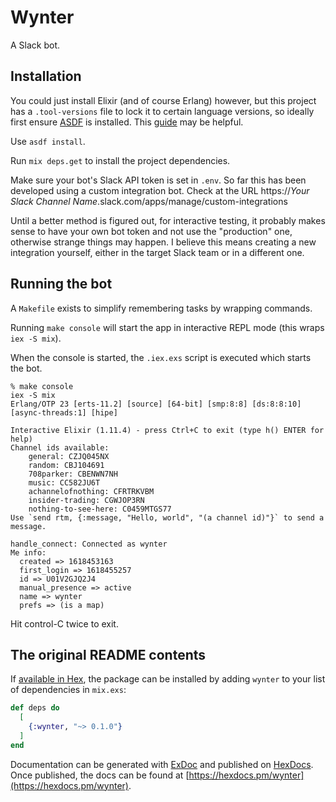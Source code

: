 # Wynter

A Slack bot.

## Installation

You could just install Elixir (and of course Erlang) however, but this project has
a `.tool-versions` file to lock it to certain language versions, so
ideally first ensure [ASDF](https://asdf-vm.com/#/) is installed.
This [guide](https://app.pluralsight.com/guides/installing-elixir-erlang-with-asdf) may be helpful. 

Use `asdf install`.

Run `mix deps.get` to install the project dependencies.

Make sure your bot's Slack API token is set in `.env`. 
So far this has been developed using a custom integration bot.
Check at the URL https://*Your Slack Channel Name*.slack.com/apps/manage/custom-integrations

Until a better method is figured out, for interactive testing, it probably makes sense 
to have your own bot token and not use the "production" one, otherwise strange things may happen.
I believe this means creating a new integration yourself, either in the
target Slack team or in a different one.

## Running the bot

A `Makefile` exists to simplify remembering tasks by wrapping commands.

Running `make console` will start the app in interactive REPL mode (this wraps `iex -S mix`).

When the console is started, the `.iex.exs` script is executed which starts the bot.

```angular2html
% make console
iex -S mix
Erlang/OTP 23 [erts-11.2] [source] [64-bit] [smp:8:8] [ds:8:8:10] [async-threads:1] [hipe]

Interactive Elixir (1.11.4) - press Ctrl+C to exit (type h() ENTER for help)
Channel ids available:
    general: CZJQ045NX
    random: CBJ104691
    708parker: CBENWN7NH
    music: CC582JU6T
    achannelofnothing: CFRTRKVBM
    insider-trading: CGWJOP3RN
    nothing-to-see-here: C0459MTGS77
Use `send rtm, {:message, "Hello, world", "(a channel id)"}` to send a message.

handle_connect: Connected as wynter
Me info:
  created => 1618453163
  first_login => 1618455257
  id => U01V2GJQ2J4
  manual_presence => active
  name => wynter
  prefs => (is a map)
```

Hit control-C twice to exit.

## The original README contents

If [available in Hex](https://hex.pm/docs/publish), the package can be installed
by adding `wynter` to your list of dependencies in `mix.exs`:

```elixir
def deps do
  [
    {:wynter, "~> 0.1.0"}
  ]
end
```

Documentation can be generated with [ExDoc](https://github.com/elixir-lang/ex_doc)
and published on [HexDocs](https://hexdocs.pm). Once published, the docs can
be found at [https://hexdocs.pm/wynter](https://hexdocs.pm/wynter).

